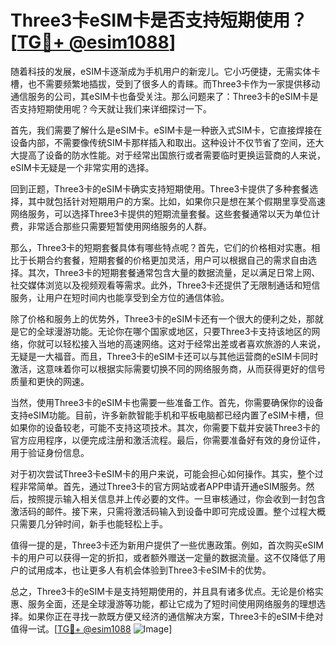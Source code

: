 # Three3卡eSIM卡是否支持短期使用？[[TG💪+ @esim1088](https://t.me/s/esim1088)]

随着科技的发展，eSIM卡逐渐成为手机用户的新宠儿。它小巧便捷，无需实体卡槽，也不需要频繁地插拔，受到了很多人的青睐。而Three3卡作为一家提供移动通信服务的公司，其eSIM卡也备受关注。那么问题来了：Three3卡的eSIM卡是否支持短期使用呢？今天就让我们来详细探讨一下。

首先，我们需要了解什么是eSIM卡。eSIM卡是一种嵌入式SIM卡，它直接焊接在设备内部，不需要像传统SIM卡那样插入和取出。这种设计不仅节省了空间，还大大提高了设备的防水性能。对于经常出国旅行或者需要临时更换运营商的人来说，eSIM卡无疑是一个非常实用的选择。

回到正题，Three3卡的eSIM卡确实支持短期使用。Three3卡提供了多种套餐选择，其中就包括针对短期用户的方案。比如，如果你只是想在某个假期里享受高速网络服务，可以选择Three3卡提供的短期流量套餐。这些套餐通常以天为单位计费，非常适合那些只需要短暂使用网络服务的人群。

那么，Three3卡的短期套餐具体有哪些特点呢？首先，它们的价格相对实惠。相比于长期合约套餐，短期套餐的价格更加灵活，用户可以根据自己的需求自由选择。其次，Three3卡的短期套餐通常包含大量的数据流量，足以满足日常上网、社交媒体浏览以及视频观看等需求。此外，Three3卡还提供了无限制通话和短信服务，让用户在短时间内也能享受到全方位的通信体验。

除了价格和服务上的优势外，Three3卡的eSIM卡还有一个很大的便利之处，那就是它的全球漫游功能。无论你在哪个国家或地区，只要Three3卡支持该地区的网络，你就可以轻松接入当地的高速网络。这对于经常出差或者喜欢旅游的人来说，无疑是一大福音。而且，Three3卡的eSIM卡还可以与其他运营商的eSIM卡同时激活，这意味着你可以根据实际需要切换不同的网络服务商，从而获得更好的信号质量和更快的网速。

当然，使用Three3卡的eSIM卡也需要一些准备工作。首先，你需要确保你的设备支持eSIM功能。目前，许多新款智能手机和平板电脑都已经内置了eSIM卡槽，但如果你的设备较老，可能不支持这项技术。其次，你需要下载并安装Three3卡的官方应用程序，以便完成注册和激活流程。最后，你需要准备好有效的身份证件，用于验证身份信息。

对于初次尝试Three3卡eSIM卡的用户来说，可能会担心如何操作。其实，整个过程非常简单。首先，通过Three3卡的官方网站或者APP申请开通eSIM服务。然后，按照提示输入相关信息并上传必要的文件。一旦审核通过，你会收到一封包含激活码的邮件。接下来，只需将激活码输入到设备中即可完成设置。整个过程大概只需要几分钟时间，新手也能轻松上手。

值得一提的是，Three3卡还为新用户提供了一些优惠政策。例如，首次购买eSIM卡的用户可以获得一定的折扣，或者额外赠送一定量的数据流量。这不仅降低了用户的试用成本，也让更多人有机会体验到Three3卡eSIM卡的优势。

总之，Three3卡的eSIM卡是支持短期使用的，并且具有诸多优点。无论是价格实惠、服务全面，还是全球漫游等功能，都让它成为了短时间使用网络服务的理想选择。如果你正在寻找一款既方便又经济的通信解决方案，Three3卡的eSIM卡绝对值得一试。[[TG💪+ @esim1088](https://t.me/s/esim1088) ![Image](https://i.postimg.cc/4NQfJmqS/Snipaste-2025-05-13-00-14-12.png)]